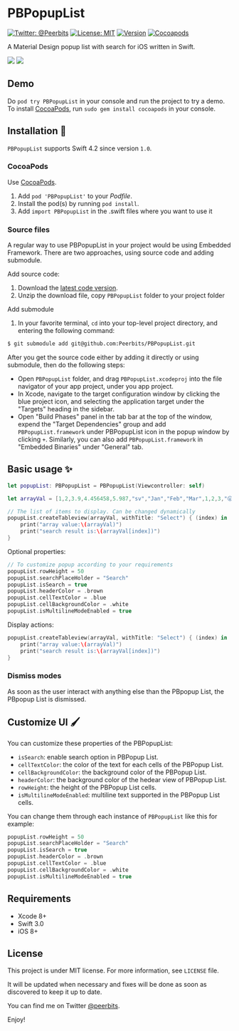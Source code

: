 # PBPopupList

[![Twitter: @Peerbits](https://img.shields.io/badge/Contact-Peerbits-green.svg?style=flat)](https://twitter.com/Peerbits)
[![License: MIT](https://img.shields.io/badge/LICENCE-MIT-green.svg?style=flat)](https://github.com/Peerbits/PBPopupList/blob/master/LICENSE)
[![Version](http://img.shields.io/badge/version-1.0-green.svg?style=flat)](https://github.com/Peerbits/PBPopupList)
[![Cocoapods](http://img.shields.io/badge/Cocoapods-available-green.svg?style=flat)](https://github.com/Peerbits/PBPopupList)

A Material Design popup list with search for iOS written in Swift.

[![](Screenshots/1.png)](Screenshots/1.png)
[![](Screenshots/2.png)](Screenshots/2.png)

## Demo

Do `pod try PBPopupList` in your console and run the project to try a demo.
To install [CocoaPods](http://www.cocoapods.org), run `sudo gem install cocoapods` in your console.

## Installation 📱

`PBPopupList` supports Swift 4.2 since version `1.0`.


### CocoaPods

Use [CocoaPods](http://www.cocoapods.org).

1. Add `pod 'PBPopupList'` to your *Podfile*.
2. Install the pod(s) by running `pod install`.
3. Add `import PBPopupList` in the .swift files where you want to use it


### Source files

A regular way to use PBPopupList in your project would be using Embedded Framework. There are two approaches, using source code and adding submodule.

Add source code:

1. Download the [latest code version](https://github.com/Peerbits/PBPopupList/archive/master.zip).
2. Unzip the download file, copy `PBPopupList` folder to your project folder

Add submodule

1. In your favorite terminal, `cd` into your top-level project directory, and entering the following command:
``` bash
$ git submodule add git@github.com:Peerbits/PBPopupList.git
```

After you get the source code either by adding it directly or using submodule, then do the following steps:

- Open `PBPopupList` folder, and drag `PBPopupList.xcodeproj` into the file navigator of your app project, under you app project.
- In Xcode, navigate to the target configuration window by clicking the blue project icon, and selecting the application target under the "Targets" heading in the sidebar.
- Open "Build Phases" panel in the tab bar at the top of the window, expend the "Target Dependencies" group and add `PBPopupList.framework` under PBPopupList icon in the popup window by clicking `+`. Similarly, you can also add `PBPopupList.framework` in "Embedded Binaries" under "General" tab.

## Basic usage ✨

```swift
let popupList: PBPopupList = PBPopupList(Viewcontroller: self)

let arrayVal = [1,2,3.9,4.456458,5.987,"sv","Jan","Feb","Mar",1,2,3,"😛","😍"] as [Any]

// The list of items to display. Can be changed dynamically
popupList.createTableview(arrayVal, withTitle: "Select") { (index) in        
    print("array value:\(arrayVal)")
    print("search result is:\(arrayVal[index])")
}
```

Optional properties:

```swift
// To customize popup according to your requirements
popupList.rowHeight = 50
popupList.searchPlaceHolder = "Search"
popupList.isSearch = true
popupList.headerColor = .brown
popupList.cellTextColor = .blue
popupList.cellBackgroundColor = .white
popupList.isMultilineModeEnabled = true
```

Display actions:

```swift
popupList.createTableview(arrayVal, withTitle: "Select") { (index) in        
    print("array value:\(arrayVal)")
    print("search result is:\(arrayVal[index])")
}
```

### Dismiss modes

As soon as the user interact with anything else than the PBpopup List, the PBpopup List is dismissed.


## Customize UI 🖌

You can customize these properties of the PBPopupList:

- `isSearch`: enable search option in PBPopup List.
- `cellTextColor`: the color of the text for each cells of the PBPopup List.
- `cellBackgroundColor`: the background color of the PBPopup List.
- `headerColor`: the background color of the hedear view of PBPopup List.
- `rowHeight`: the height of the PBPopup List cells.
- `isMultilineModeEnabled`: multiline text supported in the PBPopup List cells.

You can change them through each instance of `PBPopupList` like this for example:

```swift
popupList.rowHeight = 50
popupList.searchPlaceHolder = "Search"
popupList.isSearch = true
popupList.headerColor = .brown
popupList.cellTextColor = .blue
popupList.cellBackgroundColor = .white
popupList.isMultilineModeEnabled = true
```

## Requirements

* Xcode 8+
* Swift 3.0
* iOS 8+

## License

This project is under MIT license. For more information, see `LICENSE` file.

It will be updated when necessary and fixes will be done as soon as discovered to keep it up to date.

You can find me on Twitter [@peerbits](https://twitter.com/Peerbits).

Enjoy!
